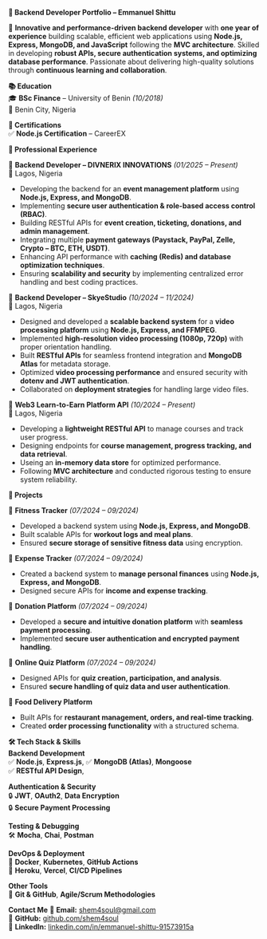  **📌 Backend Developer Portfolio – Emmanuel Shittu**  

🚀 **Innovative and performance-driven backend developer** with **one year of experience** building scalable, efficient web applications using **Node.js, Express, MongoDB, and JavaScript** following the **MVC architecture**. Skilled in developing **robust APIs, secure authentication systems, and optimizing database performance**. Passionate about delivering high-quality solutions through **continuous learning and collaboration**.  

**📚 Education**  
🎓 **BSc Finance** – University of Benin *(10/2018)*  
📍 Benin City, Nigeria  

**📜 Certifications**  
✅ **Node.js Certification** – CareerEX  

**💼 Professional Experience**  

🔹 **Backend Developer – DIVNERIX INNOVATIONS** *(01/2025 – Present)*  
📍 Lagos, Nigeria  
- Developing the backend for an **event management platform** using **Node.js, Express, and MongoDB**.  
- Implementing **secure user authentication & role-based access control (RBAC)**.  
- Building RESTful APIs for **event creation, ticketing, donations, and admin management**.  
- Integrating multiple **payment gateways (Paystack, PayPal, Zelle, Crypto – BTC, ETH, USDT)**.  
- Enhancing API performance with **caching (Redis) and database optimization techniques**.  
- Ensuring **scalability and security** by implementing centralized error handling and best coding practices.  

🔹 **Backend Developer – SkyeStudio** *(10/2024 – 11/2024)*  
📍 Lagos, Nigeria  
- Designed and developed a **scalable backend system** for a **video processing platform** using **Node.js, Express, and FFMPEG**.  
- Implemented **high-resolution video processing (1080p, 720p)** with proper orientation handling.  
- Built **RESTful APIs** for seamless frontend integration and **MongoDB Atlas** for metadata storage.  
- Optimized **video processing performance** and ensured security with **dotenv and JWT authentication**.  
- Collaborated on **deployment strategies** for handling large video files.  

🔹 **Web3 Learn-to-Earn Platform API**  *(10/2024 – Present)*  
📍 Lagos, Nigeria  
- Developing a **lightweight RESTful API** to manage courses and track user progress.  
- Designing endpoints for **course management, progress tracking, and data retrieval**.  
- Useing an **in-memory data store** for optimized performance.  
- Following **MVC architecture** and conducted rigorous testing to ensure system reliability.  


**🚀 Projects**  

📌 **Fitness Tracker** *(07/2024 – 09/2024)*  
- Developed a backend system using **Node.js, Express, and MongoDB**.  
- Built scalable APIs for **workout logs and meal plans**.  
- Ensured **secure storage of sensitive fitness data** using encryption.  

📌 **Expense Tracker** *(07/2024 – 09/2024)*  
- Created a backend system to **manage personal finances** using **Node.js, Express, and MongoDB**.  
- Designed secure APIs for **income and expense tracking**.  

📌 **Donation Platform** *(07/2024 – 09/2024)*  
- Developed a **secure and intuitive donation platform** with **seamless payment processing**.  
- Implemented **secure user authentication and encrypted payment handling**.  

📌 **Online Quiz Platform** *(07/2024 – 09/2024)*  
- Designed APIs for **quiz creation, participation, and analysis**.  
- Ensured **secure handling of quiz data and user authentication**.  

📌 **Food Delivery Platform**  
- Built APIs for **restaurant management, orders, and real-time tracking**.  
- Created **order processing functionality** with a structured schema.  

 **🛠 Tech Stack & Skills**  
**Backend Development**  
✅ **Node.js**, **Express.js**, 
✅ **MongoDB (Atlas)**, **Mongoose**  
✅ **RESTful API Design**,   

**Authentication & Security**  
🔒 **JWT**, **OAuth2**, **Data Encryption**  
🔒 **Secure Payment Processing**  

**Testing & Debugging**  
🛠 **Mocha**, **Chai**, **Postman**  

**DevOps & Deployment**  
🚀 **Docker**, **Kubernetes**, **GitHub Actions**  
🚀 **Heroku**, **Vercel**, **CI/CD Pipelines**  

**Other Tools**  
📌 **Git & GitHub**, **Agile/Scrum Methodologies**  


 **Contact Me** 
📧 **Email:** shem4soul@gmail.com  
🔗 **GitHub:** [github.com/shem4soul](https://github.com/shem4soul)  
🔗 **LinkedIn:** [linkedin.com/in/emmanuel-shittu-91573915a](https://linkedin.com/in/emmanuel-shittu-91573915a)  

